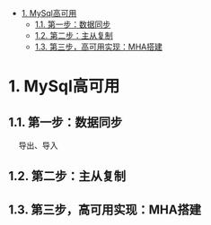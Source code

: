 
<!-- TOC -->

- [1. MySql高可用](#1-mysql高可用)
    - [1.1. 第一步：数据同步](#11-第一步数据同步)
    - [1.2. 第二步：主从复制](#12-第二步主从复制)
    - [1.3. 第三步，高可用实现：MHA搭建](#13-第三步高可用实现mha搭建)

<!-- /TOC -->


# 1. MySql高可用  

## 1.1. 第一步：数据同步  
&emsp; 导出、导入  
<!-- 
mysql 同步命令_mysql主从同步完整命令
https://blog.csdn.net/weixin_32821257/article/details/113302868
-->


## 1.2. 第二步：主从复制
<!-- 
https://blog.csdn.net/m0_37959155/article/details/124993470
https://blog.csdn.net/agonie201218/article/details/121499881
https://www.cnblogs.com/nilekai/p/14203825.html

-->

<!-- 
show slave status \G; 查看主从状态
错误：Authentication plugin 'caching_sha2_password' reported error: Authentication requires secure connection.
https://blog.csdn.net/weixin_30647423/article/details/114816675?spm=1001.2101.3001.6661.1&utm_medium=distribute.pc_relevant_t0.none-task-blog-2%7Edefault%7ECTRLIST%7Edefault-1-114816675-blog-115506060.pc_relevant_multi_platform_whitelistv1&depth_1-utm_source=distribute.pc_relevant_t0.none-task-blog-2%7Edefault%7ECTRLIST%7Edefault-1-114816675-blog-115506060.pc_relevant_multi_platform_whitelistv1&utm_relevant_index=1
-->


## 1.3. 第三步，高可用实现：MHA搭建  
<!-- 

MySQL高可用架构之 MHA 一主一从
https://blog.csdn.net/u012599988/article/details/82625713?spm=1001.2101.3001.6650.5&utm_medium=distribute.pc_relevant.none-task-blog-2%7Edefault%7EBlogCommendFromBaidu%7Edefault-5-82625713-blog-114328765.pc_relevant_multi_platform_whitelistv1&depth_1-utm_source=distribute.pc_relevant.none-task-blog-2%7Edefault%7EBlogCommendFromBaidu%7Edefault-5-82625713-blog-114328765.pc_relevant_multi_platform_whitelistv1&utm_relevant_index=8
-->



